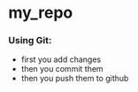 # my_repo

### Using Git:
- first you add changes
- then you commit them
- then you push them to github
